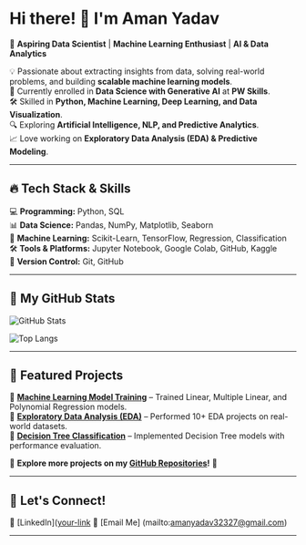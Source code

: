 # Hi there! 👋 I'm Aman Yadav  

🚀 **Aspiring Data Scientist** | **Machine Learning Enthusiast** | **AI & Data Analytics**  

💡 Passionate about extracting insights from data, solving real-world problems, and building **scalable machine learning models**.  
🎯 Currently enrolled in **Data Science with Generative AI** at **PW Skills**.  
🛠 Skilled in **Python, Machine Learning, Deep Learning, and Data Visualization**.  
🔍 Exploring **Artificial Intelligence, NLP, and Predictive Analytics**.  
📈 Love working on **Exploratory Data Analysis (EDA) & Predictive Modeling**.  

---

## 🔥 **Tech Stack & Skills**  
💻 **Programming:** Python, SQL  
📊 **Data Science:** Pandas, NumPy, Matplotlib, Seaborn  
🤖 **Machine Learning:** Scikit-Learn, TensorFlow, Regression, Classification  
🛠 **Tools & Platforms:** Jupyter Notebook, Google Colab, GitHub, Kaggle  
🚀 **Version Control:** Git, GitHub  

---

## 📌 **My GitHub Stats**  
![GitHub Stats](https://github-readme-stats.vercel.app/api?username=Amanyadav-07&show_icons=true&theme=tokyonight)  

![Top Langs](https://github-readme-stats.vercel.app/api/top-langs/?username=Amanyadav-07&layout=compact&theme=tokyonight)  

---

## 📌 **Featured Projects**  
🔹 **[Machine Learning Model Training](#)** – Trained Linear, Multiple Linear, and Polynomial Regression models.  
🔹 **[Exploratory Data Analysis (EDA)](#)** – Performed 10+ EDA projects on real-world datasets.  
🔹 **[Decision Tree Classification](#)** – Implemented Decision Tree models with performance evaluation.  

📌 **Explore more projects on my [GitHub Repositories](https://github.com/Amanyadav-07)!** 🚀  

---

## 📌 **Let's Connect!**  
💼 [LinkedIn]([your-link](https://www.linkedin.com/in/aman-yadav-6b64b6253/)
📧 [Email Me] (mailto:amanyadav32327@gmail.com) 

---
